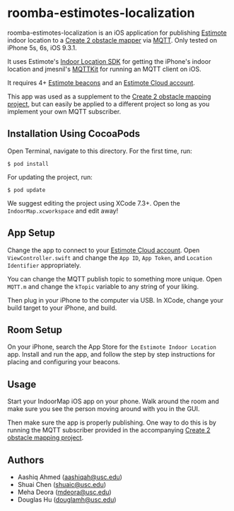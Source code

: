 # roomba-estimotes-localization

roomba-estimotes-localization is an iOS application for publishing [Estimote][estimotes] indoor location to a [Create 2 obstacle mapper][mapper] via [MQTT][mqtt]. Only tested on iPhone 5s, 6s, iOS 9.3.1.

It uses Estimote's [Indoor Location SDK][sdk] for getting the iPhone's indoor location and jmesnil's [MQTTKit][mqttkit] for running an MQTT client on iOS.

It requires 4+ [Estimote beacons][beacons] and an [Estimote Cloud account][cloud].

This app was used as a supplement to the [Create 2 obstacle mapping project][mapper], but can easily be applied to a different project so long as you implement your own MQTT subscriber.

## Installation Using CocoaPods

Open Terminal, navigate to this directory. 
For the first time, run:
```
$ pod install
```

For updating the project, run:
```
$ pod update
```

We suggest editing the project using XCode 7.3+. Open the `IndoorMap.xcworkspace` and edit away!

## App Setup
Change the app to connect to your [Estimote Cloud account][cloud]. Open `ViewController.swift` and change the `App ID`, `App Token`, and `Location Identifier` appropriately.

You can change the MQTT publish topic to something more unique. Open `MQTT.m` and change the `kTopic` variable to any string of your liking. 

Then plug in your iPhone to the computer via USB. In XCode, change your build target to your iPhone, and build.

## Room Setup
On your iPhone, search the App Store for the `Estimote Indoor Location` app. Install and run the app, and follow the step by step instructions for placing and configuring your beacons.

## Usage

Start your IndoorMap iOS app on your phone. Walk around the room and make sure you see the person moving around with you in the GUI.

Then make sure the app is properly publishing. One way to do this is by running the MQTT subscriber provided in the accompanying [Create 2 obstacle mapping project][mapper].

## Authors

* Aashiq Ahmed (aashiqah@usc.edu)
* Shuai Chen (shuaic@usc.edu)
* Meha Deora (mdeora@usc.edu)
* Douglas Hu (douglamh@usc.edu)

[estimotes]: http://estimote.com/
[mapper]: https://github.com/DougMHu/roomba-obstacle-mapping
[mqtt]: http://public.dhe.ibm.com/software/dw/webservices/ws-mqtt/mqtt-v3r1.html
[sdk]: https://github.com/Estimote/iOS-Indoor-SDK
[mqttkit]: https://github.com/jmesnil/MQTTKit
[cloud]: https://cloud.estimote.com/#/login
[beacons]: http://estimote.com/#jump-to-products
